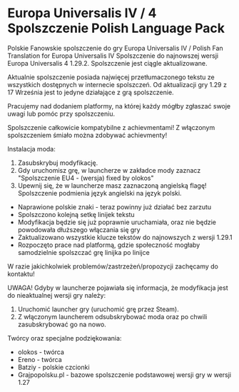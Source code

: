 # Europa Universalis IV / 4 Spolszczenie Polish Language Pack

Polskie Fanowskie spolszczenie do gry Europa Universalis IV / Polish Fan Translation for Europa Universalis IV
Spolszczenie do najnowszej wersji Europa Universalis 4 1.29.2.
Spolszczenie jest ciągle aktualizowane.

Aktualnie spolszczenie posiada najwięcej przetłumaczonego tekstu ze wszystkich dostępnych w internecie spolszczeń.
Od aktualizacji gry 1.29 z 17 Września jest to jedyne działające z grą spolszczenie.

Pracujemy nad dodaniem platformy, na której każdy mógłby zgłaszać swoje uwagi lub pomóc przy spolszczeniu.

Spolszczenie całkowicie kompatybilne z achievmentami! Z włączonym spolszczeniem śmiało można zdobywać achievmenty!

Instalacja moda:
1. Zasubskrybuj modyfikację.
2. Gdy uruchomisz grę, w launcherze w zakładce mody zaznacz "Spolszczenie EU4 - (wersja) fixed by olokos"
3. Upewnij się, że w launcherze masz zaznaczoną angielską flagę! Spolszczenie podmienia język angielski na język polski.

- Naprawione polskie znaki - teraz powinny już działać bez zarzutu
- Spolszczono kolejną setkę linijek tekstu
- Modyfikacja będzie się już poprawnie uruchamiała, oraz nie będzie powodowała dłuższego włączania się gry
- Zaktualizowano wszystkie klucze tekstów do najnowszych z wersji 1.29.1
- Rozpoczęto prace nad platformą, gdzie społeczność mogłaby samodzielnie spolszczać grę linijka po linijce

W razie jakichkolwiek problemów/zastrzeżeń/propozycji zachęcamy do kontaktu!

UWAGA! Gdyby w launcherze pojawiała się informacja, że modyfikacja jest do nieaktualnej wersji gry należy:
1. Uruchomić launcher gry (uruchomić grę przez Steam).
2. Z włączonym launcherem odsubskrybować moda oraz po chwili zasubskrybować go na nowo.

Twórcy oraz specjalne podziękowania:
- olokos - twórca
- Ereno - twórca
- Batziy - polskie czcionki
- Grajpopolsku.pl - bazowe spolszczenie podstawowej wersji gry w wersji 1.27
